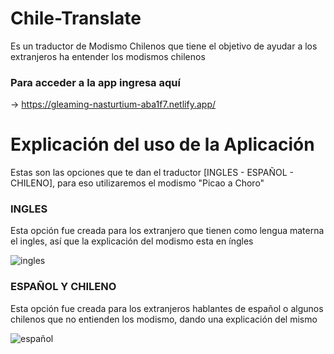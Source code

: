 # Chile-Translate

Es un traductor de Modismo Chilenos que tiene el objetivo de ayudar a los extranjeros ha entender los modismos chilenos

### Para acceder a la app ingresa aquí  
-> https://gleaming-nasturtium-aba1f7.netlify.app/

# Explicación del uso de la Aplicación

Estas son las opciones que te dan el traductor [INGLES - ESPAÑOL - CHILENO], para eso utilizaremos el modismo "Picao a Choro"

### INGLES

Esta opción fue creada para los extranjero que tienen como lengua materna el ingles, así que la explicación del modismo esta en íngles

![ingles](https://github.com/LukasParra/Chile-Translate/assets/150611303/a7daf51c-0c11-4aae-8c91-cc5b3dadeb55)


### ESPAÑOL Y CHILENO

Esta opción fue creada para los extranjeros hablantes de español o algunos chilenos que no entienden los modismo, dando una explicación 
del mismo

![español](https://github.com/LukasParra/Chile-Translate/assets/150611303/57a8a4f3-5330-4076-a53c-3aa5996c248d)

